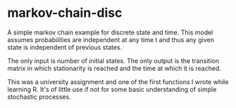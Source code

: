 # markov-chain-disc

A simple markov chain example for discrete state and time. This model assumes probabilities are independent at any time t and thus any given state is independent of previous states.

The only input is number of initial states. 
The only output is the transition matrix in which stationarity is reached and the time at which it is reached. 

This was a university assignment and one of the first functions I wrote while learning R. It's of little use if not for some basic understanding of simple stochastic processes. 
